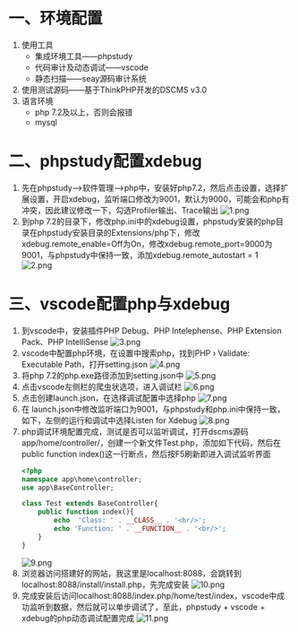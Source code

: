 # 一、环境配置
1. 使用工具
	- 集成环境工具——phpstudy
	- 代码审计及动态调试——vscode
	- 静态扫描——seay源码审计系统
2. 使用测试源码——基于ThinkPHP开发的DSCMS v3.0
3. 语言环境
	- php 7.2及以上，否则会报错
	- mysql
# 二、phpstudy配置xdebug
1. 先在phpstudy——>软件管理——>php中，安装好php7.2，然后点击设置，选择扩展设置，开启xdebug，监听端口修改为9001，默认为9000，可能会和php有冲突，因此建议修改一下，勾选Profiler输出、Trace输出
	![1.png](./img/PHPCode/xdebug/1.png)
2. 到php 7.2的目录下，修改php.ini中的xdebug设置，phpstudy安装的php目录在phpstudy安装目录的Extensions/php下，修改xdebug.remote_enable=Off为On，修改xdebug.remote_port=9000为9001，与phpstudy中保持一致，添加xdebug.remote_autostart = 1
	![2.png](./img/PHPCode/xdebug/2.png)
# 三、vscode配置php与xdebug
1. 到vscode中，安装插件PHP Debug、PHP Intelephense、PHP Extension Pack、PHP IntelliSense
	![3.png](./img/PHPCode/xdebug/3.png)
2. vscode中配置php环境，在设置中搜索php，找到PHP › Validate: Executable Path，打开setting.json
	![4.png](./img/PHPCode/xdebug/4.png)
3. 将php 7.2的php.exe路径添加到setting.json中
	![5.png](./img/PHPCode/xdebug/5.png)
4. 点击vscode左侧栏的爬虫状选项，进入调试栏
	![6.png](./img/PHPCode/xdebug/6.png)
5. 点击创建launch.json，在选择调试配置中选择php
	![7.png](./img/PHPCode/xdebug/7.png)
6. 在 launch.json中修改监听端口为9001，与phpstudy和php.ini中保持一致，如下，左侧的运行和调试中选择Listen for Xdebug
	![8.png](./img/PHPCode/xdebug/8.png)
7. php调试环境配置完成，测试是否可以监听调试，打开dscms源码app/home/controller/，创建一个新文件Test.php，添加如下代码，然后在public function index()这一行断点，然后按F5刷新即进入调试监听界面
	```PHP
	<?php
	namespace app\home\controller;
	use app\BaseController;
	
	class Test extends BaseController{
	    public function index(){
	        echo  'Class: ' . __CLASS__ . '<br/>';
	        echo 'Function: ' . __FUNCTION__ . '<br/>';
	    }
	}
	```
	![9.png](./img/PHPCode/xdebug/9.png)
8. 浏览器访问搭建好的网站，我这里是localhost:8088，会跳转到localhost:8088/install/install.php，先完成安装
	![10.png](./img/PHPCode/xdebug/10.png)
9. 完成安装后访问localhost:8088/index.php/home/test/index，vscode中成功监听到数据，然后就可以单步调试了，至此，phpstudy + vscode + xdebug的php动态调试配置完成
	![11.png](./img/PHPCode/xdebug/11.png)